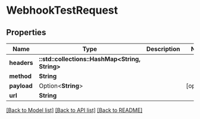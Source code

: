 # WebhookTestRequest

## Properties

Name | Type | Description | Notes
------------ | ------------- | ------------- | -------------
**headers** | **::std::collections::HashMap<String, String>** |  | 
**method** | **String** |  | 
**payload** | Option<**String**> |  | [optional]
**url** | **String** |  | 

[[Back to Model list]](../README#documentation-for-models) [[Back to API list]](../README#documentation-for-api-endpoints) [[Back to README]](../README)


